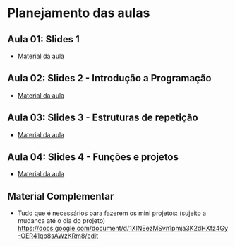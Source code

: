 # Planejamento das aulas

## Aula 01: Slides 1
- [Material da aula](https://github.com/ICEI-PUC-Minas-PPC-CC/ppc-cc-2023-2-ment2-manha-cursoprogramacao/blob/e1e7134bd4e9b6c330209f547fce49875dc92c43/docs/Slides%20primeiro%20dia%20programa%C3%A7%C3%A3o%201.2%20terminado.pptx)

## Aula 02: Slides 2 - Introdução a Programação
- [Material da aula](https://github.com/ICEI-PUC-Minas-PPC-CC/ppc-cc-2023-2-ment2-manha-cursoprogramacao/blob/758a31a0b7d8c814c4e15d385834ff3542e73acf/docs/Slide%202%20(Novo).pptx)

## Aula 03: Slides 3 - Estruturas de repetição
- [Material da aula](https://docs.google.com/presentation/d/1l3RNy1USqSHe1q4M6xfG7ibrDmMsE743yPOuwITJrmk/edit?usp=sharing)

## Aula 04: Slides 4 - Funções e projetos
- [Material da aula](https://docs.google.com/presentation/d/1Xo4JpSLX3U98yNIh0Xkf5lCZdw7rMpwsgTYy1em1a_c/edit#slide=id.g25002f51119_0_39)

## Material Complementar
- Tudo que é necessários para fazerem os mini projetos: (sujeito a mudança até o dia do projeto)<br>
  https://docs.google.com/document/d/1XlNEezMSvn1pmja3K2dHXfz4Gy-OER41qp8sAWzKRm8/edit
